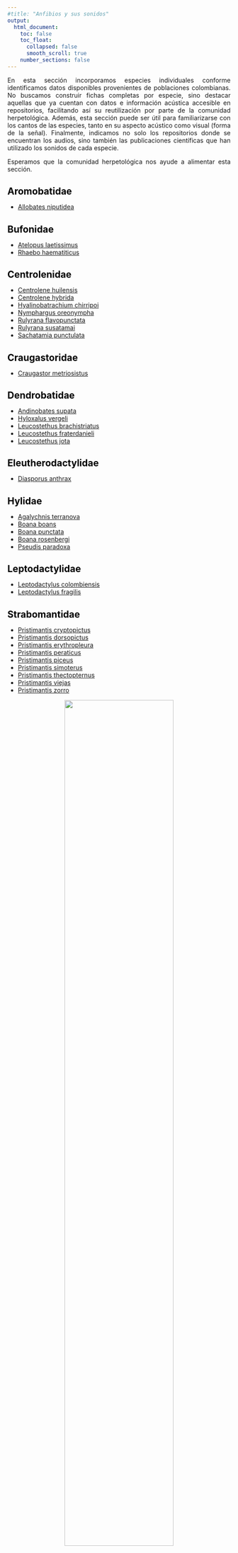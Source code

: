 ```yaml
---
#title: "Anfibios y sus sonidos"
output:
  html_document: 
    toc: false
    toc_float:
      collapsed: false
      smooth_scroll: true
    number_sections: false
---
```


<style>
h1 {
  color: black;
  font-size: 1.5em;
  font-weight: bold;
}
h2 {
  color: black;
}
.title {
  font-size: 1.5em;
  color: black;
  font-weight: bold;
}
.author {
  font-size: 1.5em;
  color: black;
}
.date {
  font-size: 1.2em;
  color: gray;
}
/* Estilo para justificar el texto */
p {
  text-align: justify;
}

</style>

En esta sección incorporamos especies individuales conforme identificamos datos disponibles provenientes de poblaciones colombianas. No buscamos construir fichas completas por especie, sino destacar aquellas que ya cuentan con datos e información acústica accesible en repositorios, facilitando así su reutilización por parte de la comunidad herpetológica. Además, esta sección puede ser útil para familiarizarse con los cantos de las especies, tanto en su aspecto acústico como visual (forma de la señal). Finalmente, indicamos no solo los repositorios donde se encuentran los audios, sino también las publicaciones científicas que han utilizado los sonidos de cada especie.

Esperamos que la comunidad herpetológica nos ayude a alimentar esta sección.

# Aromobatidae
- [Allobates niputidea](./species/Allobates_niputidea.md)

# Bufonidae
- [Atelopus laetissimus](./species/Atelopus_laetissimus.md)
- [Rhaebo haematiticus](./species/Rhaebo_haematiticus.md)

# Centrolenidae
- [Centrolene huilensis](./species/Centrolene_huilensis.md)
- [Centrolene hybrida](./species/Centrolene_hybrida.md)
- [Hyalinobatrachium chirripoi](./species/Hyalinobatrachium_chirripoi.md)
- [Nymphargus oreonympha](./species/Nymphargus_oreonympha.md)
- [Rulyrana flavopunctata](./species/Rulyrana_flavopunctata.md)
- [Rulyrana susatamai](./species/Rulyrana_susatamai.md)
- [Sachatamia punctulata](./species/Sachatamia_punctulata.md)

# Craugastoridae
- [Craugastor metriosistus](./species/Craugastor_metriosistus.md)

# Dendrobatidae
- [Andinobates supata](./species/Andinobates_supata.md)
- [Hyloxalus vergeli](./species/Hyloxalus_vergeli.md)
- [Leucostethus brachistriatus](./species/Leucostethus_brachistriatus.md)
- [Leucostethus fraterdanieli](./species/Leucostethus_fraterdanieli.md)
- [Leucostethus jota](./species/Leucostethus_jota.md)

# Eleutherodactylidae
- [Diasporus anthrax](./species/Diasporus_anthrax.md)

# Hylidae

- [Agalychnis terranova](./species/Agalychnis_terranova.md)
- [Boana boans](./species/Boana_boans.md)
- [Boana punctata](./species/Boana_punctata.md)
- [Boana rosenbergi](./species/Boana_rosenbergi.md)
- [Pseudis paradoxa](./species/Pseudis_paradoxa.md)

# Leptodactylidae

- [Leptodactylus colombiensis](./species/Leptodactylus_colombiensis.md)
- [Leptodactylus fragilis](./species/Leptodactylus_fragilis.md)

# Strabomantidae

- [Pristimantis cryptopictus](./species/Pristimantis_cryptopictus.md)
- [Pristimantis dorsopictus](./species/Pristimantis_dorsopictus.md)
- [Pristimantis erythropleura](./species/Pristimantis_erythropleura.md)
- [Pristimantis peraticus](./species/Pristimantis_peraticus.md)
- [Pristimantis piceus](./species/Pristimantis_piceus.md)
- [Pristimantis simoterus](./species/Pristimantis_simoterus.md)
- [Pristimantis thectopternus](./species/Pristimantis_thectopternus.md)
- [Pristimantis viejas](./species/Pristimantis_viejas.md)
- [Pristimantis zorro](./species/Pristimantis_zorro.md)


<div style="font-family: Times; text-align: center;">
	<img src="{{ site.baseurl }}/images/wave_2.png" style="width:70%; max-width: 1000px;">
</div>